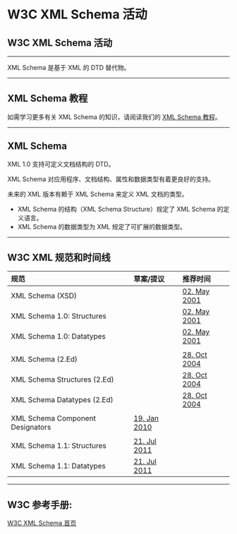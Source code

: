 # W3C XML Schema 活动

## W3C XML Schema 活动

------

XML Schema 是基于 XML 的 DTD 替代物。

------

## XML Schema 教程

如需学习更多有关 XML Schema 的知识，请阅读我们的 [XML Schema 教程](https://www.w3cschool.cn/xmlschema/schema-tutorial.html)。

------

## XML Schema

XML 1.0 支持可定义文档结构的 DTD。

XML Schema 对应用程序、文档结构、属性和数据类型有着更良好的支持。

未来的 XML 版本有赖于 XML Schema 来定义 XML 文档的类型。

- XML Schema 的结构（XML Schema Structure）规定了 XML Schema 的定义语言。
- XML Schema 的数据类型为 XML 规定了可扩展的数据类型。

------

## W3C XML 规范和时间线

| 规范                             | 草案/提议                                            | 推荐时间                                                     |
| :------------------------------- | :--------------------------------------------------- | :----------------------------------------------------------- |
| XML Schema (XSD)                 |                                                      | [02. May 2001](https://www.w3.org/TR/2001/REC-xmlschema-0-20010502/) |
| XML Schema 1.0: Structures       |                                                      | [02. May 2001](https://www.w3.org/TR/2001/REC-xmlschema-1-20010502/) |
| XML Schema 1.0: Datatypes        |                                                      | [02. May 2001](https://www.w3.org/TR/2001/REC-xmlschema-2-20010502/) |
|                                  |                                                      |                                                              |
| XML Schema (2.Ed)                |                                                      | [28. Oct 2004](https://www.w3.org/TR/xmlschema-0/)           |
| XML Schema Structures (2.Ed)     |                                                      | [28. Oct 2004](https://www.w3.org/TR/xmlschema-1/)           |
| XML Schema Datatypes (2.Ed)      |                                                      | [28. Oct 2004](https://www.w3.org/TR/xmlschema-2/)           |
|                                  |                                                      |                                                              |
| XML Schema Component Designators | [19. Jan 2010](https://www.w3.org/TR/xmlschema-ref/) |                                                              |
|                                  |                                                      |                                                              |
| XML Schema 1.1: Structures       | [21. Jul 2011](https://www.w3.org/TR/xmlschema11-1/) |                                                              |
| XML Schema 1.1: Datatypes        | [21. Jul 2011](https://www.w3.org/TR/xmlschema11-2/) |                                                              |



------

## W3C 参考手册:

[W3C XML Schema 首页](https://www.w3.org/XML/Schema)
